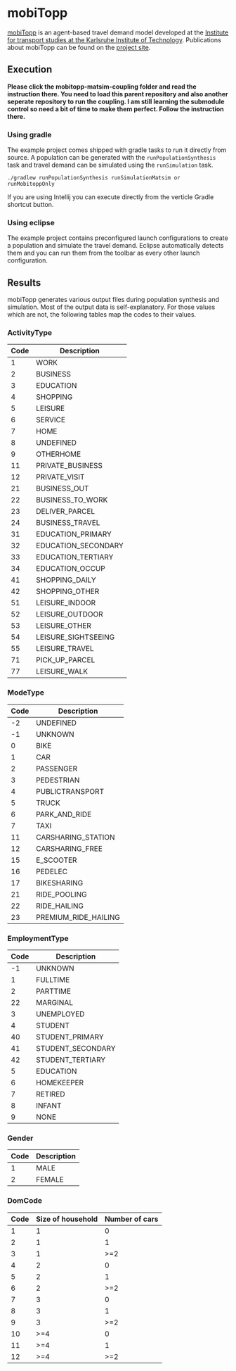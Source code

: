 # mobiTopp
[mobiTopp](http://mobitopp.ifv.kit.edu/) is an agent-based travel demand model developed at the [Institute for transport studies at the Karlsruhe Institute of Technology](http://www.ifv.kit.edu/english/index.php). Publications about mobiTopp can be found on the [project site](http://mobitopp.ifv.kit.edu/28.php).

## Execution
**Please click the mobitopp-matsim-coupling folder and read the instruction there. You need to load this parent repository and also another seperate repository to run the coupling. I am still learning the submodule control so need a bit of time to make them perfect. Follow the instruction there.**

### Using gradle
The example project comes shipped with gradle tasks to run it directly from source. A population can be generated with the `runPopulationSynthesis` task and travel demand can be simulated using the `runSimulation` task. 

```
./gradlew runPopulationSynthesis runSimulationMatsim or runMobitoppOnly
```
If you are using Intellij you can execute directly from the verticle Gradle shortcut button.

### Using eclipse
The example project contains preconfigured launch configurations to create a population and simulate the travel demand. Eclipse automatically detects them and you can run them from the toolbar as every other launch configuration.

## Results
mobiTopp generates various output files during population synthesis and simulation. Most of the output data is self-explanatory. For those values which are not, the following tables map the codes to their values.

### ActivityType
Code | Description
--- | ---
1 | WORK
2 | BUSINESS
3 | EDUCATION
4 | SHOPPING
5 | LEISURE
6 | SERVICE
7 | HOME
8 | UNDEFINED
9 | OTHERHOME
11 | PRIVATE_BUSINESS
12 | PRIVATE_VISIT
21 | BUSINESS_OUT
22 | BUSINESS_TO_WORK
23 | DELIVER_PARCEL
24 | BUSINESS_TRAVEL
31 | EDUCATION_PRIMARY
32 | EDUCATION_SECONDARY
33 | EDUCATION_TERTIARY
34 | EDUCATION_OCCUP
41 | SHOPPING_DAILY
42 | SHOPPING_OTHER
51 | LEISURE_INDOOR
52 | LEISURE_OUTDOOR
53 | LEISURE_OTHER
54 | LEISURE_SIGHTSEEING
55 | LEISURE_TRAVEL
71 | PICK_UP_PARCEL
77 | LEISURE_WALK

### ModeType
Code | Description
--- | ---
-2 | UNDEFINED
-1 | UNKNOWN
0 | BIKE
1 | CAR
2 | PASSENGER
3 | PEDESTRIAN
4 | PUBLICTRANSPORT
5 | TRUCK
6 | PARK_AND_RIDE
7 | TAXI
11 | CARSHARING_STATION
12 | CARSHARING_FREE
15 | E_SCOOTER
16 | PEDELEC
17 | BIKESHARING
21 | RIDE_POOLING
22 | RIDE_HAILING
23 | PREMIUM_RIDE_HAILING

### EmploymentType
Code | Description
--- | ---
-1 | UNKNOWN
1 | FULLTIME
2 | PARTTIME
22 | MARGINAL
3 | UNEMPLOYED
4 | STUDENT
40 | STUDENT_PRIMARY
41 | STUDENT_SECONDARY
42 | STUDENT_TERTIARY
5 | EDUCATION
6 | HOMEKEEPER
7 | RETIRED
8 | INFANT
9 | NONE

### Gender
Code | Description
--- | ---
1 | MALE
2 | FEMALE

### DomCode
Code | Size of household | Number of cars
--- | --- | --- 
1 | 1 | 0
2 | 1 | 1
3 | 1 | >=2
4 | 2 | 0
5 | 2 | 1
6 | 2 | >=2
7 | 3 | 0
8 | 3 | 1
9 | 3 | >=2
10 | >=4 | 0
11 | >=4 | 1
12 | >=4 | >=2
